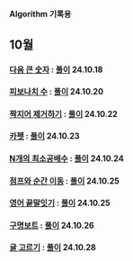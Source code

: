 #### Algorithm 기록용
10월
---
#### [다음 큰 숫자](https://school.programmers.co.kr/learn/courses/30/lessons/12911) : [풀이](https://github.com/tmddus2123/Algorithm/blob/main/2024/10/%EB%8B%A4%EC%9D%8C%20%ED%81%B0%20%EC%88%AB%EC%9E%90.java) 24.10.18


#### [피보나치 수](https://school.programmers.co.kr/learn/courses/30/lessons/12945?language=java) : [풀이](https://github.com/tmddus2123/Algorithm/blob/main/2024/10/%ED%94%BC%EB%B3%B4%EB%82%98%EC%B9%98%20%EC%88%98.java) 24.10.20

#### [짝지어 제거하기](https://school.programmers.co.kr/learn/courses/30/lessons/12973) : [풀이](https://github.com/tmddus2123/Algorithm/tree/main/2024/10) 24.10.22

#### [카펫](https://school.programmers.co.kr/learn/courses/30/lessons/42842) : [풀이](https://github.com/tmddus2123/Algorithm/blob/main/2024/10/%EC%B9%B4%ED%8E%AB.java) 24.10.23

#### [N개의 최소공배수](https://school.programmers.co.kr/learn/courses/30/lessons/12953) : [풀이](https://github.com/tmddus2123/Algorithm/tree/main/2024/10) 24.10.24


#### [점프와 순간 이동](https://school.programmers.co.kr/learn/courses/30/lessons/12980) : [풀이](https://github.com/tmddus2123/Algorithm/blob/main/2024/10/%EC%A0%90%ED%94%84%EC%99%80%20%EC%88%9C%EA%B0%84%20%EC%9D%B4%EB%8F%99.java) 24.10.25

#### [영어 끝말잇기](https://school.programmers.co.kr/learn/courses/30/lessons/12981) : [풀이](https://github.com/tmddus2123/Algorithm/blob/main/2024/10/%EC%98%81%EC%96%B4%20%EB%81%9D%EB%A7%90%EC%9E%87%EA%B8%B0.java) 24.10.25

#### [구명보트](https://school.programmers.co.kr/learn/courses/30/lessons/42885#) : [풀이](https://github.com/tmddus2123/Algorithm/blob/main/2024/10/%EA%B5%AC%EB%AA%85%EB%B3%B4%ED%8A%B8.java) 24.10.26

#### [귤 고르기](https://school.programmers.co.kr/learn/courses/30/lessons/138476) : [풀이](https://github.com/tmddus2123/Algorithm/blob/main/2024/10/%EA%B7%A4%20%EA%B3%A0%EB%A5%B4%EA%B8%B0.java) 24.10.28
